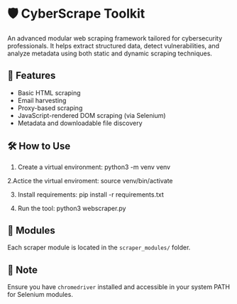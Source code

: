 # 🛡️ CyberScrape Toolkit

An advanced modular web scraping framework tailored for cybersecurity professionals. It helps extract structured data, detect vulnerabilities, and analyze metadata using both static and dynamic scraping techniques.

## 🚀 Features

- Basic HTML scraping
- Email harvesting
- Proxy-based scraping
- JavaScript-rendered DOM scraping (via Selenium)
- Metadata and downloadable file discovery

## 🛠️ How to Use

1. Create a virtual environment:
python3 -m venv venv

2.Actice the virtual enviroment:
source venv/bin/activate

3. Install requirements:
pip install -r requirements.txt

4. Run the tool:
python3 webscraper.py

## 📂 Modules

Each scraper module is located in the `scraper_modules/` folder.

## 📌 Note

Ensure you have `chromedriver` installed and accessible in your system PATH for Selenium modules.
